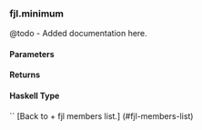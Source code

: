 ### fjl.minimum
@todo - Added documentation here.

#### Parameters

#### Returns
 
#### Haskell Type
``
[Back to  + fjl members list.]
(#fjl-members-list)
